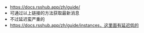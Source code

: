 - https://docs.rsshub.app/zh/guide/
- 可通过以上链接的方法获取最新消息
- 不过延迟蛮严重的
- https://docs.rsshub.app/zh/guide/instances，这里面有延迟低的
